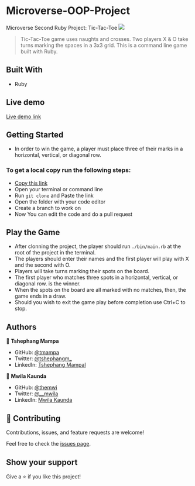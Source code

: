 # Microverse-OOP-Project
Microverse Second Ruby Project: Tic-Tac-Toe
![](https://img.shields.io/badge/Microverse-blueviolet)

> Tic-Tac-Toe game uses naughts and crosses. Two players X & O take turns marking the spaces in a 3x3 grid. This is a command line game built with Ruby.

## Built With

- Ruby

## Live demo

[Live demo link](https://github.com/themwi/Microverse-OOP-Project#README.md)

## Getting Started

- In order to win the game, a player must place three of their marks in a horizontal, vertical, or diagonal row.

### To get a local copy run the following steps:

- [Copy this link](https://github.com/themwi/Microverse-OOP-Project/)
- Open your terminal or command line
- Run `git clone` and Paste the link
- Open the folder with your code editor
- Create a branch to work on
- Now You can edit the code and do a pull request

## Play the Game

- After clonning the project, the player should run `./bin/main.rb` at the root of the project in the terminal.
- The players should enter their names and the first player will play with X and the second with O.
- Players will take turns marking their spots on the board.
- The first player who matches three spots in a horizontal, vertical, or diagonal row. is the winner.
- When the spots on the board are all marked with no matches, then, the game ends in a draw.
- Should you wish to exit the game play before completion use Ctrl+C to stop.

## Authors

👤 **Tshephang Mampa**

- GitHub: [@tmampa](https://github.com/tmampa)
- Twitter: [@tshephangm_](https://twitter.com/tshephangm_)
- LinkedIn: [Tshephang Mampal](https://www.linkedin.com/in/zeenatlawal/)

👤 **Mwila Kaunda**

- GitHub: [@themwi](https://github.com/themwi)
- Twitter: [@__mwila](https://twitter.com/__mwila)
- LinkedIn: [Mwila Kaunda](https://www.linkedin.com/in/mwila-kaunda-5479b2168)

## 🤝 Contributing

Contributions, issues, and feature requests are welcome!

Feel free to check the [issues page](https://github.com/themwi/Microverse-OOP-Project/issues).

## Show your support

Give a ⭐️ if you like this project!